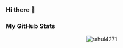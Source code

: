 ### Hi there 👋

<!--
**rahul4271/rahul4271** is a ✨ _special_ ✨ repository because its `README.md` (this file) appears on your GitHub profile.

Here are some ideas to get you started:

- 🔭 I’m currently working on ...
- 🌱 I’m currently learning ...
- 👯 I’m looking to collaborate on ...
- 🤔 I’m looking for help with ...
- 💬 Ask me about ...
- 📫 How to reach me: ...
- 😄 Pronouns: ...
- ⚡ Fun fact: ...
-->

### My GitHub Stats

<p align="center"> <img src="https://github-readme-stats.vercel.app/api?username=rahul4271&show_icons=true&theme=gotham", alt="rahul4271"></p>
